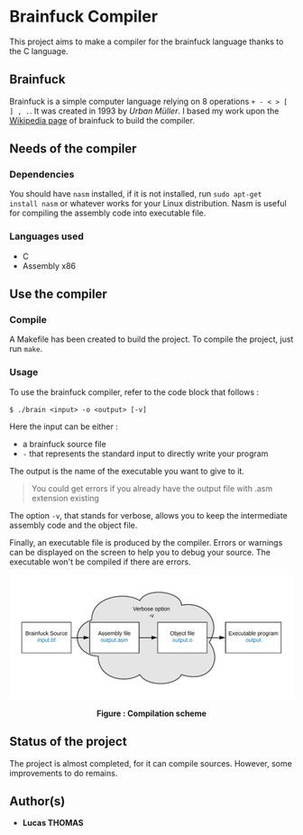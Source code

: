 # Brainfuck Compiler
This project aims to make a compiler for the brainfuck language thanks to the C language.

## Brainfuck
Brainfuck is a simple computer language relying on 8 operations `+ - < > [ ] , .`. It was created in 1993 by *Urban Müller*. I based my work upon the [Wikipedia page](https://fr.wikipedia.org/wiki/Brainfuck) of brainfuck to build the compiler.

## Needs of the compiler
### Dependencies
You should have `nasm` installed, if it is not installed, run `sudo apt-get install nasm` or whatever works for your Linux distribution.
Nasm is useful for compiling the assembly code into executable file.

### Languages used
- C
- Assembly x86

## Use the compiler
### Compile
A Makefile has been created to build the project. To compile the project, just run `make`.

### Usage
To use the brainfuck compiler, refer to the code block that follows :
```
$ ./brain <input> -o <output> [-v]
```

Here the input can be either :
- a brainfuck source file
- `-` that represents the standard input to directly write your program

The output is the name of the executable you want to give to it.

> You could get errors if you already have the output file with .asm extension existing

The option `-v`, that stands for verbose, allows you to keep the intermediate assembly code and the object file.

Finally, an executable file is produced by the compiler. Errors or warnings can be displayed on the screen to help you to debug your source. The executable won't be compiled if there are errors.

![compilation_scheme](img/compilation_scheme.png)

<p style="text-align: center; font-weight: bold">Figure : Compilation scheme</p>

## Status of the project
The project is almost completed, for it can compile sources. However, some improvements to do remains.

## Author(s)
- **Lucas THOMAS**
